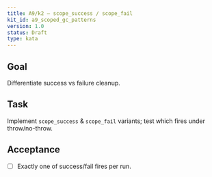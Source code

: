 ```yaml
---
title: A9/k2 — scope_success / scope_fail
kit_id: a9_scoped_gc_patterns
version: 1.0
status: Draft
type: kata
---
```

## Goal
Differentiate success vs failure cleanup.
## Task
Implement `scope_success` & `scope_fail` variants; test which fires under throw/no-throw.
## Acceptance
- [ ] Exactly one of success/fail fires per run.